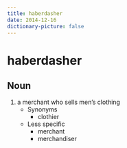 ```yaml
---
title: haberdasher
date: 2014-12-16
dictionary-picture: false
---
```


# haberdasher


## Noun

1. a merchant who sells men’s clothing
	- Synonyms
		- clothier
	- Less specific
		- merchant
		- merchandiser
